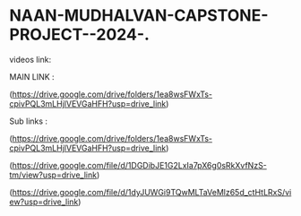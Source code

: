 # NAAN-MUDHALVAN-CAPSTONE-PROJECT--2024-.

videos link: 

MAIN LINK :

(https://drive.google.com/drive/folders/1ea8wsFWxTs-cpivPQL3mLHjlVEVGaHFH?usp=drive_link)

Sub links :

(https://drive.google.com/drive/folders/1ea8wsFWxTs-cpivPQL3mLHjlVEVGaHFH?usp=drive_link)

(https://drive.google.com/file/d/1DGDibJE1G2LxIa7pX6g0sRkXvfNzS-tm/view?usp=drive_link)

(https://drive.google.com/file/d/1dyJUWGi9TQwMLTaVeMlz65d_ctHtLRxS/view?usp=drive_link)
